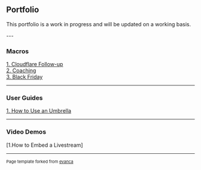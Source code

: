 ## Portfolio

<p>This portfolio is a work in progress and will be updated on a working basis.</p>
---

### Macros

[1. Cloudflare Follow-up](/macros1)<br>
[2. Coaching](/macros3)<br>
[3. Black Friday](/macros2)<br>

---

### User Guides

[1. How to Use an Umbrella](/pdf/umbrella.pdf)

---
### Video Demos

[1.How to Embed a Livestream]



---
<p style="font-size:11px">Page template forked from <a href="https://github.com/evanca/quick-portfolio">evanca</a></p>
<!-- Remove above link if you don't want to attibute -->

